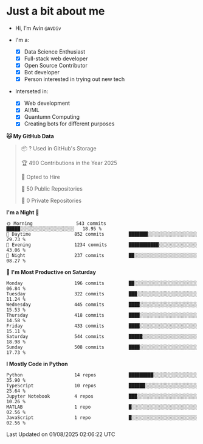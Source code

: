 # Just a bit about me

- Hi, I’m Avin `@AVDiv`

- I'm a:
  - [x] Data Science Enthusiast
  - [x] Full-stack web developer
  - [x] Open Source Contributor
  - [x] Bot developer
  - [x] Person interested in trying out new tech
- Interseted in:
  - [x] Web development
  - [x] AI/ML
  - [x] Quantumn Computing
  - [x] Creating bots for different purposes 

<!--START_SECTION:waka-->
**🐱 My GitHub Data** 

> 📦 ? Used in GitHub's Storage 
 > 
> 🏆 490 Contributions in the Year 2025
 > 
> 💼 Opted to Hire
 > 
> 📜 50 Public Repositories 
 > 
> 🔑 0 Private Repositories 
 > 
**I'm a Night 🦉** 

```text
🌞 Morning                543 commits         █████░░░░░░░░░░░░░░░░░░░░   18.95 % 
🌆 Daytime                852 commits         ███████░░░░░░░░░░░░░░░░░░   29.73 % 
🌃 Evening                1234 commits        ███████████░░░░░░░░░░░░░░   43.06 % 
🌙 Night                  237 commits         ██░░░░░░░░░░░░░░░░░░░░░░░   08.27 % 
```
📅 **I'm Most Productive on Saturday** 

```text
Monday                   196 commits         ██░░░░░░░░░░░░░░░░░░░░░░░   06.84 % 
Tuesday                  322 commits         ███░░░░░░░░░░░░░░░░░░░░░░   11.24 % 
Wednesday                445 commits         ████░░░░░░░░░░░░░░░░░░░░░   15.53 % 
Thursday                 418 commits         ████░░░░░░░░░░░░░░░░░░░░░   14.58 % 
Friday                   433 commits         ████░░░░░░░░░░░░░░░░░░░░░   15.11 % 
Saturday                 544 commits         █████░░░░░░░░░░░░░░░░░░░░   18.98 % 
Sunday                   508 commits         ████░░░░░░░░░░░░░░░░░░░░░   17.73 % 
```


**I Mostly Code in Python** 

```text
Python                   14 repos            █████████░░░░░░░░░░░░░░░░   35.90 % 
TypeScript               10 repos            ██████░░░░░░░░░░░░░░░░░░░   25.64 % 
Jupyter Notebook         4 repos             ███░░░░░░░░░░░░░░░░░░░░░░   10.26 % 
MATLAB                   1 repo              █░░░░░░░░░░░░░░░░░░░░░░░░   02.56 % 
JavaScript               1 repo              █░░░░░░░░░░░░░░░░░░░░░░░░   02.56 % 
```




 Last Updated on 01/08/2025 02:06:22 UTC
<!--END_SECTION:waka-->
